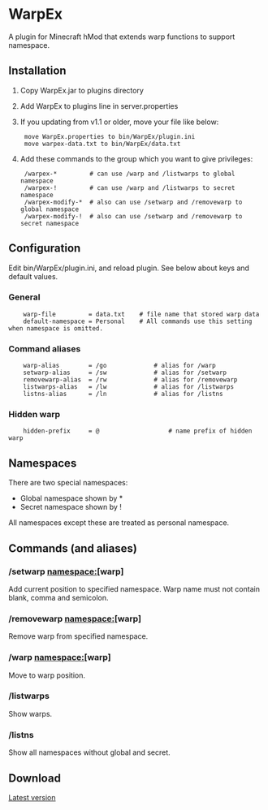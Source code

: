 # WarpEx

A plugin for Minecraft hMod that extends warp functions to support namespace.

## Installation

1. Copy WarpEx.jar to plugins directory

1. Add WarpEx to plugins line in server.properties

1. If you updating from v1.1 or older, move your file like below:

		move WarpEx.properties to bin/WarpEx/plugin.ini
		move warpex-data.txt to bin/WarpEx/data.txt

1. Add these commands to the group which you want to give privileges:

		/warpex-*         # can use /warp and /listwarps to global namespace
		/warpex-!         # can use /warp and /listwarps to secret namespace
		/warpex-modify-*  # also can use /setwarp and /removewarp to global namespace
		/warpex-modify-!  # also can use /setwarp and /removewarp to secret namespace

## Configuration

Edit bin/WarpEx/plugin.ini, and reload plugin.
See below about keys and default values.

### General

		warp-file         = data.txt	# file name that stored warp data
		default-namespace = Personal	# All commands use this setting when namespace is omitted.
		
### Command aliases

		warp-alias        = /go				# alias for /warp
		setwarp-alias     = /sw				# alias for /setwarp
		removewarp-alias  = /rw				# alias for /removewarp
		listwarps-alias   = /lw				# alias for /listwarps
		listns-alias      = /ln				# alias for /listns
		
### Hidden warp

		hidden-prefix     = @					# name prefix of hidden warp

## Namespaces

There are two special namespaces:

* Global namespace shown by *
* Secret namespace shown by !

All namespaces except these are treated as personal namespace.

## Commands (and aliases)

### /setwarp <namespace:>[warp]

Add current position to specified namespace.
Warp name must not contain blank, comma and semicolon.

### /removewarp <namespace:>[warp]

Remove warp from specified namespace.

### /warp <namespace:>[warp]

Move to warp position.

### /listwarps <namespace>

Show warps.

### /listns

Show all namespaces without global and secret.

## Download

[Latest version](https://github.com/palm3r/Hey0Plugins/raw/master/WarpEx/build/latest/WarpEx.jar)
